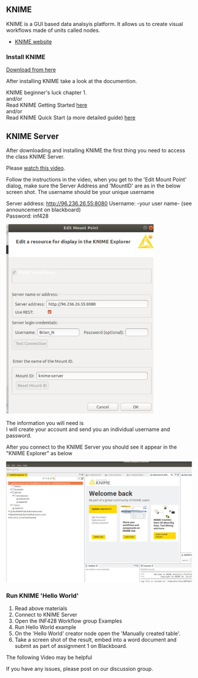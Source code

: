 ## KNIME
KNIME is a GUI based data analsyis platform.  It allows us to create visual workflows made of units called nodes.

* [KNIME website](https://www.knime.com/)
### Install KNIME

[Download from here](https://www.knime.com/downloads)  

After installing KNIME take a look at the documention.  

KNIME beginner's luck chapter 1.  
   and/or  
Read KNIME Getting Started [here](https://www.knime.com/knime)  
and/or  
Read KNIME Quick Start (a more detailed guide) [here](https://docs.knime.com/2019-06/analytics_platform_quickstart_guide/index.html)  

## KNIME Server 

After downloading and installing KNIME the first thing you need to access the class KNIME Server.   

Please [watch this video](https://www.youtube.com/watch?v=dPoWbC-mODM).  

Follow the instructions in the video, when you get to the 'Edit Mount Point' dialog, make sure the Server Address and 'MountID' are as in the below screen shot.  The username should be your unique username

Server address: http://96.236.26.55:8080
Username: -your user name- (see announcement on blackboard)  
Password: inf428  

<img src="knimeserver3.jpg" width="400">  

The information you will need is  
I will create your account and send you an individual username and password. 

After you connect to the KNIME Server you should see it appear in the "KNIME Explorer" as below  

<img src="KNIMEServer.jpg" width="700">  

### Run KNIME 'Hello World' 

1. Read above materials
2. Connect to KNIME Server
3. Open the INF428 Workflow group Examples
4. Run Hello World example
5. On the 'Hello World' creator node open the 'Manually created table'.
6. Take a screen shot of the result, embed into a word document and submit as part of assignment 1 on Blackboard.  

The following Video may be helpful 

If you have any issues, please post on our discussion group. 

